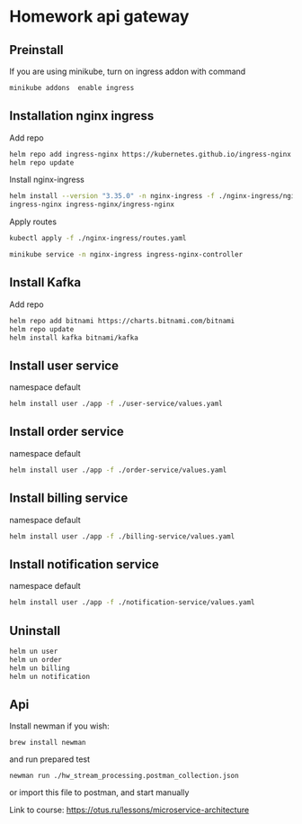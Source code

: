 # Homework api gateway

## Preinstall
If you are using minikube, turn on ingress addon with command
```bash
minikube addons  enable ingress
```

## Installation nginx ingress
Add repo
```bash
helm repo add ingress-nginx https://kubernetes.github.io/ingress-nginx
helm repo update
```
Install nginx-ingress
```bash
helm install --version "3.35.0" -n nginx-ingress -f ./nginx-ingress/nginx.yaml \
ingress-nginx ingress-nginx/ingress-nginx
```

Apply routes
```bash
kubectl apply -f ./nginx-ingress/routes.yaml

minikube service -n nginx-ingress ingress-nginx-controller
```

## Install Kafka
Add repo
```bash
helm repo add bitnami https://charts.bitnami.com/bitnami
helm repo update
helm install kafka bitnami/kafka
```

## Install user service

namespace default
```bash
helm install user ./app -f ./user-service/values.yaml
```

## Install order service

namespace default
```bash
helm install user ./app -f ./order-service/values.yaml
```

## Install billing service

namespace default
```bash
helm install user ./app -f ./billing-service/values.yaml
```

## Install notification service

namespace default
```bash
helm install user ./app -f ./notification-service/values.yaml
```

## Uninstall

```bash
helm un user
helm un order
helm un billing
helm un notification
```


## Api
Install newman if you wish:
```
brew install newman
```
and run prepared test
```
newman run ./hw_stream_processing.postman_collection.json
```
or import this file to postman, and start manually

Link to course: https://otus.ru/lessons/microservice-architecture